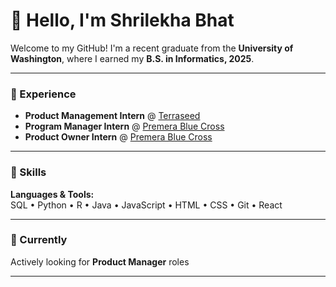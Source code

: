 # 👋 Hello, I'm Shrilekha Bhat

Welcome to my GitHub! I'm a recent graduate from the **University of Washington**, where I earned my **B.S. in Informatics, 2025**.

---

### 💼 Experience

- **Product Management Intern** @ [Terraseed](https://terraseed.com/?srsltid=AfmBOoomASyQDZQbCkj9N9WW4kWmklXf0X8rUvFPxQ55922FcZwNyLYu)  
- **Program Manager Intern** @ [Premera Blue Cross](https://www.premera.com/visitor)  
- **Product Owner Intern** @ [Premera Blue Cross](https://www.premera.com/visitor)

---

### 🧠 Skills

**Languages & Tools:**  
SQL • Python • R • Java • JavaScript • HTML • CSS • Git • React 

---

### 🎯 Currently

Actively looking for **Product Manager** roles 

---
